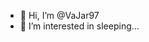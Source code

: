 - 👋 Hi, I’m @VaJar97
- 👀 I’m interested in sleeping...

<!---
VaJar97/VaJar97 is a ✨ special ✨ repository because its `README.md` (this file) appears on your GitHub profile.
You can click the Preview link to take a look at your changes.
--->
